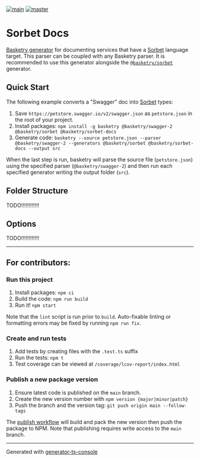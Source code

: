 [![main](https://github.com/basketry/sorbet-docs/workflows/build/badge.svg?branch=main&event=push)](https://github.com/basketry/sorbet-docs/actions?query=workflow%3Abuild+branch%3Amain+event%3Apush)
[![master](https://img.shields.io/npm/v/@basketry/sorbet-docs)](https://www.npmjs.com/package/@basketry/sorbet-docs)

# Sorbet Docs

[Basketry generator](https://github.com/basketry) for documenting services that have a [Sorbet](https://sorbet.org/) language target. This parser can be coupled with any Basketry parser. It is recommended to use this generator alongside the [`@basketry/sorbet`](https://github.com/basketry/sorbet) generator.

## Quick Start

The following example converts a "Swagger" doc into [Sorbet](https://sorbet.org/) types:

1. Save `https://petstore.swagger.io/v2/swagger.json` as `petstore.json` in the root of your project.
1. Install packages: `npm install -g basketry @basketry/swagger-2 @basketry/sorbet @basketry/sorbet-docs`
1. Generate code: `basketry --source petstore.json --parser @basketry/swagger-2 --generators @basketry/sorbet @basketry/sorbet-docs --output src`

When the last step is run, basketry will parse the source file (`petstore.json`) using the specified parser (`@basketry/swagger-2`) and then run each specified generator writing the output folder (`src`).

## Folder Structure

TODO!!!!!!!!!!!!

## Options

TODO!!!!!!!!!!!!

---

## For contributors:

### Run this project

1.  Install packages: `npm ci`
1.  Build the code: `npm run build`
1.  Run it! `npm start`

Note that the `lint` script is run prior to `build`. Auto-fixable linting or formatting errors may be fixed by running `npm run fix`.

### Create and run tests

1.  Add tests by creating files with the `.test.ts` suffix
1.  Run the tests: `npm t`
1.  Test coverage can be viewed at `/coverage/lcov-report/index.html`

### Publish a new package version

1. Ensure latest code is published on the `main` branch.
1. Create the new version number with `npm version {major|minor|patch}`
1. Push the branch and the version tag: `git push origin main --follow-tags`

The [publish workflow](https://github.com/basketry/sorbet-docs/actions/workflows/publish.yml) will build and pack the new version then push the package to NPM. Note that publishing requires write access to the `main` branch.

---

Generated with [generator-ts-console](https://www.npmjs.com/package/generator-ts-console)
